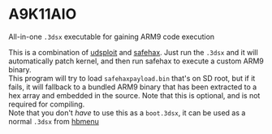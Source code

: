 # A9K11AIO
All-in-one `.3dsx` executable for gaining ARM9 code execution

This is a combination of [udsploit](https://github.com/smealum/udsploit) and [safehax](https://github.com/TiniVi/safehax). Just run the `.3dsx` and it will automatically patch kernel, and then run safehax to execute a custom ARM9 binary.  
This program will try to load `safehaxpayload.bin` that's on SD root, but if it fails, it will fallback to a bundled ARM9 binary that has been extracted to a hex array and embedded in the source. Note that this is optional, and is not required for compiling.  
Note that you don't *have* to use this as a `boot.3dsx`, it can be used as a normal `.3dsx` from [hbmenu](https://github.com/fincs/new-hbmenu)    
